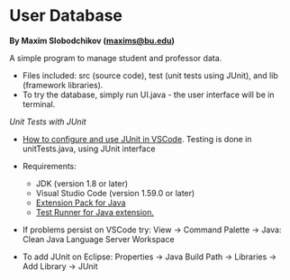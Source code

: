 # User Database
**By Maxim Slobodchikov (maxims@bu.edu)**

A simple program to manage student and professor data.
- Files included: src (source code), test (unit tests using JUnit), and lib (framework libraries).
- To try the database, simply run UI.java - the user interface will be in terminal.

*Unit Tests with JUnit*
- [How to configure and use JUnit in VSCode](https://code.visualstudio.com/docs/java/java-testing). Testing is done in unitTests.java, using JUnit interface
- Requirements:
  -  JDK (version 1.8 or later)
  -  Visual Studio Code (version 1.59.0 or later)
  -  [Extension Pack for Java](https://marketplace.visualstudio.com/items?itemName=vscjava.vscode-java-pack)
  -  [Test Runner for Java extension.](https://marketplace.visualstudio.com/items?itemName=vscjava.vscode-java-test.)

- If problems persist on VSCode try: View -> Command Palette -> Java: Clean Java Language Server Workspace
- To add JUnit on Eclipse: Properties -> Java Build Path -> Libraries -> Add Library -> JUnit
